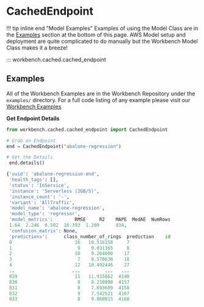 # CachedEndpoint

!!! tip inline end "Model Examples"
    Examples of using the Model Class are in the [Examples](#examples) section at the bottom of this page. AWS Model setup and deployment are quite complicated to do manually but the Workbench Model Class makes it a breeze!

::: workbench.cached.cached_endpoint


## Examples
All of the Workbench Examples are in the Workbench Repository under the `examples/` directory. For a full code listing of any example please visit our [Workbench Examples](https://github.com/SuperCowPowers/workbench/blob/main/examples)

**Get Endpoint Details**

```python
from workbench.cached.cached_endpoint import CachedEndpoint

# Grab an Endpoint
end = CachedEndpoint("abalone-regression")

# Get the Details
 end.details()

{'uuid': 'abalone-regression-end',
 'health_tags': [],
 'status': 'InService',
 'instance': 'Serverless (2GB/5)',
 'instance_count': '-',
 'variant': 'AllTraffic',
 'model_name': 'abalone-regression',
 'model_type': 'regressor',
 'model_metrics':        RMSE     R2    MAPE  MedAE  NumRows
 1.64  2.246  0.502  16.393  1.209      834,
 'confusion_matrix': None,
 'predictions':      class_number_of_rings  prediction    id
 0                       16   10.516158     7
 1                        9    9.031365     8
 2                       10    9.264600    17
 3                        7    8.578638    18
 4                       12   10.492446    27
 ..                     ...         ...   ...
 829                     11   11.915862  4148
 830                      8    8.210898  4157
 831                      8    7.693689  4158
 832                      9    7.542521  4167
 833                      8    9.060015  4168
```
